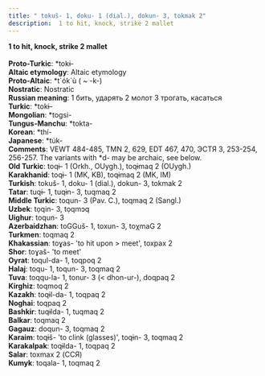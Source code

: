 ```yaml
---
title: " tokuš- 1, doku- 1 (dial.), dokun- 3, tokmak 2"
description:  1 to hit, knock, strike 2 mallet
---
```

<p data-pagefind-weight="0.5">
<strong> 1 to hit, knock, strike 2 mallet</strong><br><br>
<strong>Proto-Turkic</strong>:  *tokɨ-<br>
<strong>Altaic etymology</strong>:  Altaic etymology<br>
<strong> Proto-Altaic</strong>:  *t`ók`ù ( ~ -k-)<br>
<strong>Nostratic</strong>:  Nostratic<br>
<strong>Russian meaning</strong>:  1 бить, ударять 2 молот 3 трогать, касаться<br>
<strong>Turkic</strong>:  *tokɨ-<br>
<strong>Mongolian</strong>:  *togsi-<br>
<strong>Tungus-Manchu</strong>:  *tokta-<br>
<strong>Korean</strong>:  *thí-<br>
<strong>Japanese</strong>:  *túk-<br>
<strong>Comments</strong>:  VEWT 484-485, TMN 2, 629, EDT 467, 470, ЭСТЯ 3, 253-254, 256-257. The variants with *d- may be archaic, see below.<br>
<strong>Old Turkic</strong>:  toqɨ- 1 (Orkh., OUygh.), toqɨmaq 2 (OUygh.)<br>
<strong>Karakhanid</strong>:  toqɨ- 1 (MK, KB), toqɨmaq 2 (MK, IM)<br>
<strong>Turkish</strong>:  tokuš- 1, doku- 1 (dial.), dokun- 3, tokmak 2<br>
<strong>Tatar</strong>:  tuqɨ- 1, tuqɨn- 3, tuqmaq 2<br>
<strong>Middle Turkic</strong>:  toqun- 3 (Pav. C.), toqmaq 2 (Sangl.)<br>
<strong>Uzbek</strong>:  tọqin- 3, tọqmɔq<br>
<strong>Uighur</strong>:  toqun- 3<br>
<strong>Azerbaidzhan</strong>:  toGGuš- 1, toxun- 3, toχmaG 2<br>
<strong>Turkmen</strong>:  toqmaq 2<br>
<strong>Khakassian</strong>:  toɣas- 'to hit upon > meet', toxpax 2<br>
<strong>Shor</strong>:  toɣaš- 'to meet'<br>
<strong>Oyrat</strong>:  toqul-da- 1, toqpoq 2<br>
<strong>Halaj</strong>:  toqu- 1, toqun- 3, toqmaq 2<br>
<strong>Tuva</strong>:  toqqu-la- 1, tonur- 3 (< dhon-ur-), doqpaq 2<br>
<strong>Kirghiz</strong>:  toqmoq 2<br>
<strong>Kazakh</strong>:  toqɨl-da- 1, toqpaq 2<br>
<strong>Noghai</strong>:  toqpaq 2<br>
<strong>Bashkir</strong>:  tuqɨlda- 1, tuqmaq 2<br>
<strong>Balkar</strong>:  toqmaq 2<br>
<strong>Gagauz</strong>:  doqun- 3, toqmaq 2<br>
<strong>Karaim</strong>:  toqɨš- 'to clink (glasses)', toqɨn- 3, toqmaq 2<br>
<strong>Karakalpak</strong>:  toqɨlda- 1, toqpaq 2<br>
<strong>Salar</strong>:  toxmax 2 (ССЯ)<br>
<strong>Kumyk</strong>:  toqala- 1, toqmaq 2<br>

</p>
